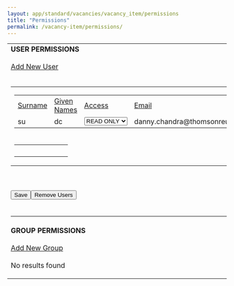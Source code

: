 ```yaml
---
layout: app/standard/vacancies/vacancy_item/permissions
title: "Permissions"
permalink: /vacancy-item/permissions/
---
```


<!--- This child document initializes the page in Jekyll. -->

<div><table border="0"> <tbody><tr> <td> <script language="Javascript" type="text/Javascript"><!--var warnString="";var warnCount=0;var fieldTag="field";var elementType="";var jreqFieldID="";var jreqFieldLabel="";function checkRPTFields(){warnString="";warnCount=0;fieldTag="field";elementType="";for(i=0; i < jreqFieldID.length; i++){elementType=eval("document.tblGenForm1." + jreqFieldID[i] + ".type");switch (elementType){case "text":case "textarea":case "hidden":if (eval("document.tblGenForm1." + jreqFieldID[i] + ".value.length")==0){warnCount ++;warnString +='\n - ' + jreqFieldLabel[i];}break;case "select-one":if (eval("document.tblGenForm1." + jreqFieldID[i] + ".selectedIndex") < 1){warnCount ++;warnString +='\n - ' + jreqFieldLabel[i];}break;case "select-multiple":if (eval("document.tblGenForm1." + jreqFieldID[i] + ".selectedIndex") < 1){warnCount ++;warnString +='\n - ' + jreqFieldLabel[i];}break;default:alert ('This element type (' + elementType + ') needs to be added to the "form" file');}// end switch}if (warnCount > 1) fieldTag="fields";if (warnCount > 0) warnString='Please supply a value for the following ' + fieldTag + ': ' + warnString ;}function RPTvalidate1(messg){if (document.tblGenForm1.action.value=='Copy'){if (confirm('Save this as a new record?')){checkList=checkRPTFields(); if (warnString !=""){alert (warnString);}else{document.tblGenForm1.submit();}}}if (document.tblGenForm1.action.value=='Delete'){if (confirm('Do you want to permanently delete the selected records?')){document.tblGenForm1.submit();}}if (document.tblGenForm1.action.value=='Save'){checkRPTFields(); if (warnString !=""){alert (warnString);}else{document.tblGenForm1.submit();}}if (document.tblGenForm1.action.value=='Merge'){if (confirm('Do you want to merge these records?')){document.tblGenForm1.submit();}}if (document.tblGenForm1.action.value=='CheckboxCustomAction'){if (confirm(messg)){document.tblGenForm1.submit();}}}// define index values for subsequent functions to use to update // hidden field values (called after form loads).function jsetHTMvars1(){if (document.tblGenForm1.elements){for (n=0; n < document.tblGenForm1.elements.length; n++){if (document.tblGenForm1.elements[n].name=='reload_data[colNo]'){htm_colNo=n;}if (document.tblGenForm1.elements[n].name=='reload_data[asc_desc]'){htm_asc_desc=n;}if (document.tblGenForm1.elements[n].name=='reload_data1[column]'){htm_column=n;}if (document.tblGenForm1.elements[n].name=='reload_data1[filter]'){htm_filter=n;}if (document.tblGenForm1.elements[n].name=='reload_data[firstRow]'){htm_firstRow=n;}}}}function jsortResults1(orderBy)// change values of hidden fields, then submit form - next page load will be sorted by "colNo".{if('0'==orderBy){document.tblGenForm1.elements[htm_colNo].value=orderBy;if(document.tblGenForm1.elements[htm_asc_desc].value==''){document.tblGenForm1.elements[htm_asc_desc].value='DESC';}else{document.tblGenForm1.elements[htm_asc_desc].value=''}}else{document.tblGenForm1.elements[htm_colNo].value=orderBy;document.tblGenForm1.elements[htm_asc_desc].value=''}document.tblGenForm1.submit();}function jnext_prev1(rowStart)// change values of hidden fields, then submit form - next page load will start at row "rowStart".{document.tblGenForm1.elements[htm_firstRow].value=rowStart;document.tblGenForm1.submit();}function jfilter1(columnVal, filterVal)// change hidden fields - submit - next page load will show rows where "columnVal"="filterVal".{document.tblGenForm1.elements[htm_firstRow].value=0;document.tblGenForm1.elements[htm_column].value=columnVal;document.tblGenForm1.elements[htm_filter].value=filterVal; document.tblGenForm1.submit();}function jset_CheckBoxes1(){var names="";if (document.tblGenForm1.allCheck){if (document.tblGenForm1.allCheck.value=="none"){for (i=0; i<document.tblGenForm1.rowCount.value; i++){try{eval('document.tblGenForm1.' +'reportChkBox' + checkBoxNums1[i] +'.checked=true;');}catch (e){}document.tblGenForm1.allCheck.value="all"document.tblGenForm1.chkBoxAll.value="All -"}}else{for (i=0; i<document.tblGenForm1.rowCount.value; i++){try{eval('document.tblGenForm1.' +'reportChkBox' + checkBoxNums1[i] +'.checked=false;');eval('document.tblGenForm1.' +'checkBoxSelectedID' + checkBoxNums1[i] +'.value="off";');}catch(e){}document.tblGenForm1.allCheck.value="none";document.tblGenForm1.chkBoxAll.value="All +";}}}}// this array gets populated when the checkbox fields are created (used by jset_CheckBoxes())var checkBoxNums1=new Array();//--></script> <form name="tblGenForm1" action="/page.php?pageID=514" method="post"><input type="hidden" name="windowUID" value="WIND54f80676c248a"><b>USER PERMISSIONS</b><br><br><div><a href="page.php?pageID=177&amp;windowUID=WIND54f80676c248a">Add New User</a></div><br><script type="text/javascript">// for dcsi selection reportfunction checkPanelChair(){test=true;numPanelChairAdmin=0;numPanelChair=0;panel_pca=new Array();panel_pca['pa']=new Array();panel_pca['pca']=new Array();//alert('id is '+$('[id^=panelaccess]').attr("id"));$('[id^=panelaccess]').each(function(index){panel_pca['pa'][index]=$(this).attr('id');}); $('[id^=panelchairadmin]').each(function(index){panel_pca['pca'][index]=$(this).attr('id');}); for(i=0; i < panel_pca['pa'].length; i++){if($('#'+panel_pca['pa'][i]).val()=='3' && $('#'+panel_pca['pca'][i]).val()=='t'){$('#'+panel_pca['pca'][i]).val('f'); alert('Cannot set to Panel Chair Admin if Panel Member.'); test=false;}/* if($('#'+panel_pca['pa'][i]).val()=='4' && $('#'+panel_pca['pca'][i]).val()=='t'){numPanelChairAdmin++;}*/ if($('#'+panel_pca['pa'][i]).val()=='4' && $('#'+panel_pca['pca'][i]).val() !='t'){numPanelChair++;}}/*if(numPanelChairAdmin > 1){alert('Cannot set more than one Panel Chair Admin.'); for(i=0; i < panel_pca['pa'].length; i++){$('#'+panel_pca['pca'][i]).val('f');}test=false;}*/if(numPanelChair > 1){alert('If more than one Panel Chair please set others to Panel Chair Admin.');test=false;}return test;}</script><input type="hidden" name="reload_data[colNo]" value="0" id="colNo"><input type="hidden" name="reload_data[asc_desc]" value="" id="asc_desc"><input type="hidden" name="reload_data[firstRow]" value="0" id="firstRow"><input type="hidden" name="reload_data1[filter]" value="" id="filter"><input type="hidden" name="reload_data1[column]" value="" id="column"><input type="hidden" name="rowCount" value="1"><input type="hidden" name="allCheck" value="none"><input type="hidden" name="reload_data[showAllRecords]" value="" id="colNo"><table border="0" cellspacing="0" cellpadding="0"><tbody><tr></tr><tr><td><table cellspacing="0" cellpadding="2" class="Report"><tbody><tr> <td class="reportheading"><a href="Javascript: void(jsortResults1('0'))">Surname</a></td><td class="reportheading"><a href="Javascript: void(jsortResults1('1'))">Given Names</a></td><td class="reportheading"><a href="Javascript: void(jsortResults1('2'))">Access</a></td><td style="display: none;" class="reportheading"><a href="Javascript: void(jsortResults1('3'))">Panel Chair Admin</a></td><td class="reportheading"><a href="Javascript: void(jsortResults1('4'))">Email</a></td><td class="reportheading"><a href="Javascript: void(jsortResults1('5'))">Application Notification</a></td><td class="reportheading">&nbsp;<input type="button" name="chkBoxAll" value="All +" onclick="jset_CheckBoxes1()">&nbsp;</td></tr><tr class="evenrow"> <td ondblclick="Javascript: jfilter1('0','su')">su</td><td ondblclick="Javascript: jfilter1('1','dc')">dc</td><td ondblclick="Javascript: jfilter1('2','0')"><select name="rptFormItem[TableRow_TableRow][25644392][Data1]"> <option value="1">READ ONLY</option> <option value="2">FULL EDIT</option></select></td><td style="display: none;" ondblclick="Javascript: jfilter1('3','')"></td><td ondblclick="Javascript: jfilter1('4','danny.chandra@thomsonreuters.com')">danny.chandra@thomsonreuters.com</td><td ondblclick="Javascript: jfilter1('5','')"><select name="rptFormItem[TableRow_TableRow][25644392][Data2]"> <option value="none" selected="">None</option> <option value="daily">Daily</option> <option value="weekly">Weekly</option> <option value="onsubmit">On Submit</option> <option value="onsubmitattach">On Submit (Attach Application)</option> <option value="appclose">Applications Close</option></select></td><td> &nbsp; &nbsp; <input type="checkbox" name="reportChkBox[26835]" value="26835" id="reportChkBox26835" onchange="if (typeof document.tblGenForm1.checkBoxSelectedID26835=='object'){document.tblGenForm1.checkBoxSelectedID26835.value='off'};"></td><script>checkBoxNums1[0]=26835</script></tr></tbody></table></td></tr><tr><td colspan="6" nowrap="" class="reportcontrols"><table width="100%"> <tbody><tr> <td width="20%" align="left"><nobr> &nbsp;&nbsp;</nobr></td></tr></tbody></table> </td></tr></tbody></table> <br><br><input type="button" name="save" value="Save" onclick="document.tblGenForm1.action.value='Save';document.tblGenForm1.submit();"><input type="button" name="custom" value="Remove Users" onclick="document.tblGenForm1.action.value='CheckboxCustomAction';if(confirm('Please confirm that you want to remove these users from this Vacancy.')) document.tblGenForm1.submit();"><input type="hidden" name="action" value=""></form><script language="javascript" type="text/javascript"><!--jsetHTMvars1(); // --></script> </td></tr><tr><td><hr></td></tr><tr> <td> <script language="Javascript" type="text/Javascript"><!--var warnString="";var warnCount=0;var fieldTag="field";var elementType="";var jreqFieldID="";var jreqFieldLabel="";function checkRPTFields(){warnString="";warnCount=0;fieldTag="field";elementType="";for(i=0; i < jreqFieldID.length; i++){elementType=eval("document.tblGenForm2." + jreqFieldID[i] + ".type");switch (elementType){case "text":case "textarea":case "hidden":if (eval("document.tblGenForm2." + jreqFieldID[i] + ".value.length")==0){warnCount ++;warnString +='\n - ' + jreqFieldLabel[i];}break;case "select-one":if (eval("document.tblGenForm2." + jreqFieldID[i] + ".selectedIndex") < 1){warnCount ++;warnString +='\n - ' + jreqFieldLabel[i];}break;case "select-multiple":if (eval("document.tblGenForm2." + jreqFieldID[i] + ".selectedIndex") < 1){warnCount ++;warnString +='\n - ' + jreqFieldLabel[i];}break;default:alert ('This element type (' + elementType + ') needs to be added to the "form" file');}// end switch}if (warnCount > 1) fieldTag="fields";if (warnCount > 0) warnString='Please supply a value for the following ' + fieldTag + ': ' + warnString ;}function RPTvalidate2(messg){if (document.tblGenForm2.action.value=='Copy'){if (confirm('Save this as a new record?')){checkList=checkRPTFields(); if (warnString !=""){alert (warnString);}else{document.tblGenForm2.submit();}}}if (document.tblGenForm2.action.value=='Delete'){if (confirm('Do you want to permanently delete the selected records?')){document.tblGenForm2.submit();}}if (document.tblGenForm2.action.value=='Save'){checkRPTFields(); if (warnString !=""){alert (warnString);}else{document.tblGenForm2.submit();}}if (document.tblGenForm2.action.value=='Merge'){if (confirm('Do you want to merge these records?')){document.tblGenForm2.submit();}}if (document.tblGenForm2.action.value=='CheckboxCustomAction'){if (confirm(messg)){document.tblGenForm2.submit();}}}// define index values for subsequent functions to use to update // hidden field values (called after form loads).function jsetHTMvars2(){if (document.tblGenForm2.elements){for (n=0; n < document.tblGenForm2.elements.length; n++){if (document.tblGenForm2.elements[n].name=='reload_data[colNo]'){htm_colNo=n;}if (document.tblGenForm2.elements[n].name=='reload_data[asc_desc]'){htm_asc_desc=n;}if (document.tblGenForm2.elements[n].name=='reload_data2[column]'){htm_column=n;}if (document.tblGenForm2.elements[n].name=='reload_data2[filter]'){htm_filter=n;}if (document.tblGenForm2.elements[n].name=='reload_data[firstRow]'){htm_firstRow=n;}}}}function jsortResults2(orderBy)// change values of hidden fields, then submit form - next page load will be sorted by "colNo".{if('0'==orderBy){document.tblGenForm2.elements[htm_colNo].value=orderBy;if(document.tblGenForm2.elements[htm_asc_desc].value==''){document.tblGenForm2.elements[htm_asc_desc].value='DESC';}else{document.tblGenForm2.elements[htm_asc_desc].value=''}}else{document.tblGenForm2.elements[htm_colNo].value=orderBy;document.tblGenForm2.elements[htm_asc_desc].value=''}document.tblGenForm2.submit();}function jnext_prev2(rowStart)// change values of hidden fields, then submit form - next page load will start at row "rowStart".{document.tblGenForm2.elements[htm_firstRow].value=rowStart;document.tblGenForm2.submit();}function jfilter2(columnVal, filterVal)// change hidden fields - submit - next page load will show rows where "columnVal"="filterVal".{document.tblGenForm2.elements[htm_firstRow].value=0;document.tblGenForm2.elements[htm_column].value=columnVal;document.tblGenForm2.elements[htm_filter].value=filterVal; document.tblGenForm2.submit();}function jset_CheckBoxes2(){var names="";if (document.tblGenForm2.allCheck){if (document.tblGenForm2.allCheck.value=="none"){for (i=0; i<document.tblGenForm2.rowCount.value; i++){try{eval('document.tblGenForm2.' +'reportChkBox' + checkBoxNums2[i] +'.checked=true;');}catch (e){}document.tblGenForm2.allCheck.value="all"document.tblGenForm2.chkBoxAll.value="All -"}}else{for (i=0; i<document.tblGenForm2.rowCount.value; i++){try{eval('document.tblGenForm2.' +'reportChkBox' + checkBoxNums2[i] +'.checked=false;');eval('document.tblGenForm2.' +'checkBoxSelectedID' + checkBoxNums2[i] +'.value="off";');}catch(e){}document.tblGenForm2.allCheck.value="none";document.tblGenForm2.chkBoxAll.value="All +";}}}}// this array gets populated when the checkbox fields are created (used by jset_CheckBoxes())var checkBoxNums2=new Array();//--></script> <form name="tblGenForm2" action="/page.php?pageID=514" method="post"><input type="hidden" name="windowUID" value="WIND54f80676c248a"><b>GROUP PERMISSIONS</b><br><br><div><a href="page.php?pageID=515&amp;windowUID=WIND54f80676c248a">Add New Group</a></div><br>No results found<input type="hidden" name="action" value=""></form><script language="javascript" type="text/javascript"><!--jsetHTMvars2(); // --></script> </td></tr></tbody></table></div>
